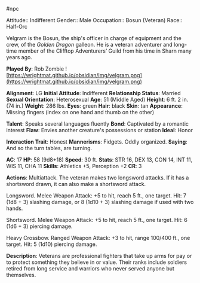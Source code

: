 #npc

Attitude:: Indifferent
Gender:: Male
Occupation:: Bosun (Veteran)
Race:: Half-Orc

Velgram is the Bosun, the ship's officer in charge of equipment and the crew, of the *Golden Dragon* galleon. He is a veteran adventurer and long-time member of the Clifftop Adventurers’ Guild from his time in Sharn many years ago.

**Played By**: Rob Zombie
![https://wrightmat.github.io/obsidian/img/velgram.png](https://wrightmat.github.io/obsidian/img/velgram.png)

**Alignment**: LG
**Initial Attitude**: Indifferent
**Relationship Status**: Married
**Sexual Orientation**: Heterosexual
**Age**: 51 (Middle Aged)
**Height**: 6 ft. 2 in. (74 in.)
**Weight**: 286 lbs.
**Eyes**: green
**Hair**: black
**Skin**: tan
**Appearance**: Missing fingers (index on one hand and thumb on the other)

**Talent**: Speaks several languages fluently
**Bond**: Captivated by a romantic interest
**Flaw**: Envies another creature's possessions or station
**Ideal**: Honor

**Interaction Trait**: Honest
**Mannerisms**: Fidgets. Oddly organized.
**Saying**: And so the turn tables, are turning.

**AC**: 17
**HP**: 58 (9d8+18)
**Speed**: 30 ft.
**Stats**: STR 16, DEX 13, CON 14, INT 11, WIS 11, CHA 11
**Skills**: Athletics +5, Perception +2
**CR**: 3

**Actions**:
Multiattack. The veteran makes two longsword attacks. If it has a shortsword drawn, it can also make a shortsword attack.

Longsword. Melee Weapon Attack: +5 to hit, reach 5 ft., one target. Hit: 7 (1d8 + 3) slashing damage, or 8 (1d10 + 3) slashing damage if used with two hands.

Shortsword. Melee Weapon Attack: +5 to hit, reach 5 ft., one target. Hit: 6 (1d6 + 3) piercing damage.

Heavy Crossbow. Ranged Weapon Attack: +3 to hit, range 100/400 ft., one target. Hit: 5 (1d10) piercing damage.

**Description**: Veterans are professional fighters that take up arms for pay or to protect something they believe in or value. Their ranks include soldiers retired from long service and warriors who never served anyone but themselves.